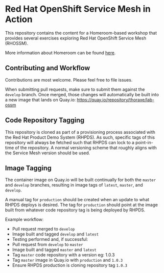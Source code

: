 # Red Hat OpenShift Service Mesh in Action
This repository contains the content for a Homeroom-based workshop that
provides several exercises exploring Red Hat OpenShift Service Mesh (RHOSSM).

More information about Homeroom can be found [here](https://github.com/openshift-homeroom/lab-workshop-content).

## Contributing and Workflow
Contributions are most welcome. Please feel free to file issues.

When submitting pull requests, make sure to submit them against the `develop`
branch. Once merged, those changes will automatically be built into a new
image that lands on Quay.io: https://quay.io/repository/thoraxe/lab-ossm

## Code Repository Tagging
This repository is cloned as part of a provisioning process associated with
the Red Hat Product Demo System (RHPDS). As such, specific tags of this
repository will always be fetched such that RHPDS can lock to a point-in-time
of the repository. A normal versioning scheme that roughly aligns with the Service Mesh version should be used.

## Image Tagging
The container image on Quay.io will be built continually for both the `master` and `develop` branches, resulting in image tags of `latest`, `master`, and `develop`.

A manual tag for `production` should be created when an update to what RHPDS deploys is desired. The tag for `production` should point at the image built from whatever code repository tag is being deployed by RHPDS.

Example workflow:

* Pull request merged to `develop`
* Image built and tagged `develop` and `latest`
* Testing performed and, if successful:
* Pull request from `develop` to `master`
* Image built and tagged `master` and `latest`
* Tag `master` code repository with a version eg: 1.0.3
* Tag `master` image in Quay.io with `production` and `1.0.3`
* Ensure RHPDS production is cloning repository tag `1.0.3`
